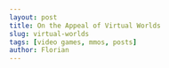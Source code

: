 ```yaml
---
layout: post
title: On the Appeal of Virtual Worlds
slug: virtual-worlds
tags: [video games, mmos, posts]
author: Florian
---
```

